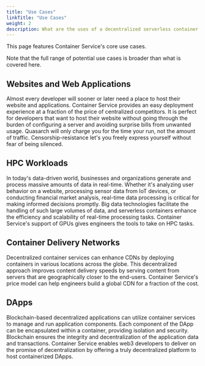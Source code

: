 ```yaml
---
title: "Use Cases"
linkTitle: "Use Cases"
weight: 2
description: What are the uses of a decentralized serverless container service.
---
```


This page features Container Service's core use cases.

Note that the full range of potential use cases is broader than what is covered here.

## Websites and Web Applications

Almost every developer will sooner or later need a place to host their website and applications.
Container Service provides an easy deployment experience at a fraction of the price of centralized competitors.
It is perfect for developers that want to host their website without going through the burden of configuring a server and avoiding surprise bills from unwanted usage.
Quasarch will only charge you for the time your run, not the amount of traffic.
Censorship-resistance let's you freely express yourself without fear of being silenced.

## HPC Workloads

In today's data-driven world, businesses and organizations generate and process massive amounts of data in real-time.
Whether it's analyzing user behavior on a website, processing sensor data from IoT devices, or conducting financial market analysis, real-time data processing is critical for making informed decisions promptly.
Big data technologies facilitate the handling of such large volumes of data, and serverless containers enhance the efficiency and scalability of real-time processing tasks.
Container Service's support of GPUs gives engineers the tools to take on HPC tasks.

## Container Delivery Networks

Decentralized container services can enhance CDNs by deploying containers in various locations across the globe.
This decentralized approach improves content delivery speeds by serving content from servers that are geographically closer to the end-users.
Container Service's price model can help engineers build a global CDN for a fraction of the cost.

## DApps

Blockchain-based decentralized applications can utilize container services to manage and run application components.
Each component of the DApp can be encapsulated within a container, providing isolation and security.
Blockchain ensures the integrity and decentralization of the application data and transactions.
Container Service enables web3 developers to deliver on the promise of decentralization by offering a truly decentralized platform to host containerized DApps.

